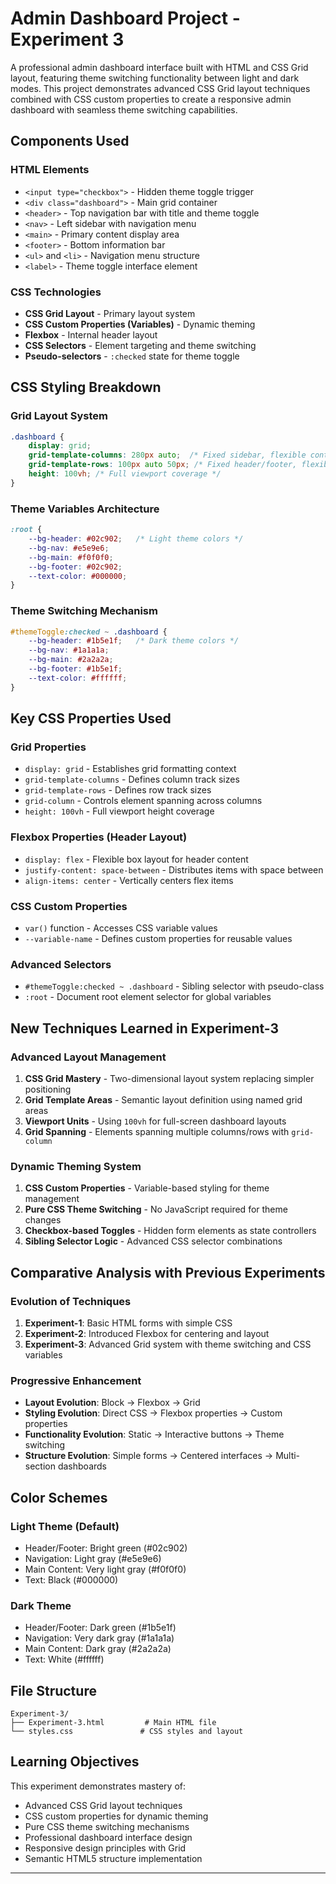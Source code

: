 # Admin Dashboard Project - Experiment 3

A professional admin dashboard interface built with HTML and CSS Grid layout, featuring theme switching functionality between light and dark modes. This project demonstrates advanced CSS Grid layout techniques combined with CSS custom properties to create a responsive admin dashboard with seamless theme switching capabilities.

## Components Used

### HTML Elements
- `<input type="checkbox">` - Hidden theme toggle trigger
- `<div class="dashboard">` - Main grid container
- `<header>` - Top navigation bar with title and theme toggle
- `<nav>` - Left sidebar with navigation menu
- `<main>` - Primary content display area
- `<footer>` - Bottom information bar
- `<ul>` and `<li>` - Navigation menu structure
- `<label>` - Theme toggle interface element

### CSS Technologies
- **CSS Grid Layout** - Primary layout system
- **CSS Custom Properties (Variables)** - Dynamic theming
- **Flexbox** - Internal header layout
- **CSS Selectors** - Element targeting and theme switching
- **Pseudo-selectors** - `:checked` state for theme toggle

## CSS Styling Breakdown

### Grid Layout System
```css
.dashboard {
    display: grid;
    grid-template-columns: 280px auto;  /* Fixed sidebar, flexible content */
    grid-template-rows: 100px auto 50px; /* Fixed header/footer, flexible main */
    height: 100vh; /* Full viewport coverage */
}
```

### Theme Variables Architecture
```css
:root {
    --bg-header: #02c902;   /* Light theme colors */
    --bg-nav: #e5e9e6;
    --bg-main: #f0f0f0;
    --bg-footer: #02c902;
    --text-color: #000000;
}
```

### Theme Switching Mechanism
```css
#themeToggle:checked ~ .dashboard {
    --bg-header: #1b5e1f;   /* Dark theme colors */
    --bg-nav: #1a1a1a;
    --bg-main: #2a2a2a;
    --bg-footer: #1b5e1f;
    --text-color: #ffffff;
}
```

## Key CSS Properties Used

### Grid Properties
- `display: grid` - Establishes grid formatting context
- `grid-template-columns` - Defines column track sizes
- `grid-template-rows` - Defines row track sizes  
- `grid-column` - Controls element spanning across columns
- `height: 100vh` - Full viewport height coverage

### Flexbox Properties (Header Layout)
- `display: flex` - Flexible box layout for header content
- `justify-content: space-between` - Distributes items with space between
- `align-items: center` - Vertically centers flex items

### CSS Custom Properties
- `var()` function - Accesses CSS variable values
- `--variable-name` - Defines custom properties for reusable values

### Advanced Selectors
- `#themeToggle:checked ~ .dashboard` - Sibling selector with pseudo-class
- `:root` - Document root element selector for global variables

## New Techniques Learned in Experiment-3

### Advanced Layout Management
1. **CSS Grid Mastery** - Two-dimensional layout system replacing simpler positioning
2. **Grid Template Areas** - Semantic layout definition using named grid areas
3. **Viewport Units** - Using `100vh` for full-screen dashboard layouts
4. **Grid Spanning** - Elements spanning multiple columns/rows with `grid-column`

### Dynamic Theming System
1. **CSS Custom Properties** - Variable-based styling for theme management
2. **Pure CSS Theme Switching** - No JavaScript required for theme changes
3. **Checkbox-based Toggles** - Hidden form elements as state controllers
4. **Sibling Selector Logic** - Advanced CSS selector combinations

## Comparative Analysis with Previous Experiments

### Evolution of Techniques
1. **Experiment-1**: Basic HTML forms with simple CSS
2. **Experiment-2**: Introduced Flexbox for centering and layout
3. **Experiment-3**: Advanced Grid system with theme switching and CSS variables

### Progressive Enhancement
- **Layout Evolution**: Block → Flexbox → Grid
- **Styling Evolution**: Direct CSS → Flexbox properties → Custom properties
- **Functionality Evolution**: Static → Interactive buttons → Theme switching
- **Structure Evolution**: Simple forms → Centered interfaces → Multi-section dashboards

## Color Schemes

### Light Theme (Default)
- Header/Footer: Bright green (#02c902)
- Navigation: Light gray (#e5e9e6)
- Main Content: Very light gray (#f0f0f0)
- Text: Black (#000000)

### Dark Theme
- Header/Footer: Dark green (#1b5e1f)
- Navigation: Very dark gray (#1a1a1a)
- Main Content: Dark gray (#2a2a2a)
- Text: White (#ffffff)

## File Structure

```
Experiment-3/
├── Experiment-3.html         # Main HTML file
└── styles.css               # CSS styles and layout
```


## Learning Objectives

This experiment demonstrates mastery of:
- Advanced CSS Grid layout techniques
- CSS custom properties for dynamic theming
- Pure CSS theme switching mechanisms
- Professional dashboard interface design
- Responsive design principles with Grid
- Semantic HTML5 structure implementation

---